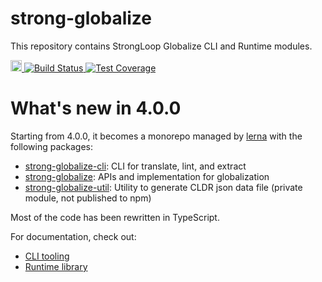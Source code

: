 # strong-globalize

This repository contains StrongLoop Globalize CLI and Runtime modules.

<a href="https://badge.fury.io/js/strong-globalize">
<img src="https://badge.fury.io/js/strong-globalize.svg" alt="npm version" height="18">
</a>
<a href='https://travis-ci.org/strongloop/strong-globalize'>
<img src='https://travis-ci.org/strongloop/strong-globalize.svg?branch=master' alt='Build Status'/>
</a>
<a href='https://coveralls.io/github/strongloop/strong-globalize?branch=master'>
<img src='https://coveralls.io/repos/github/strongloop/strong-globalize/badge.svg?branch=master' alt='Test Coverage'/>
</a>

# What's new in 4.0.0

Starting from 4.0.0, it becomes a monorepo managed by [lerna](https://lernajs.io/)
with the following packages:

- [strong-globalize-cli](packages/cli): CLI for translate, lint, and extract
- [strong-globalize](packages/runtime): APIs and implementation for globalization
- [strong-globalize-util](packages/util): Utility to generate CLDR json data file (private module, not published to npm)

Most of the code has been rewritten in TypeScript.

For documentation, check out:

- [CLI tooling](packages/cli/README.md)
- [Runtime library](packages/runtime/README.md)

